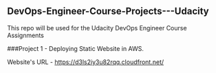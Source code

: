 ## DevOps-Engineer-Course-Projects---Udacity
This repo will be used for the Udacity DevOps Engineer Course Assignments


###Project 1 - Deploying Static Website in AWS.

Website's URL - https://d3ls2iy3u82rqq.cloudfront.net/
